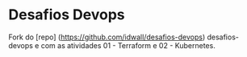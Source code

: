 # Desafios Devops
Fork do [repo] (https://github.com/idwall/desafios-devops) desafios-devops e com as atividades 01 - Terraform e 02 - Kubernetes.
